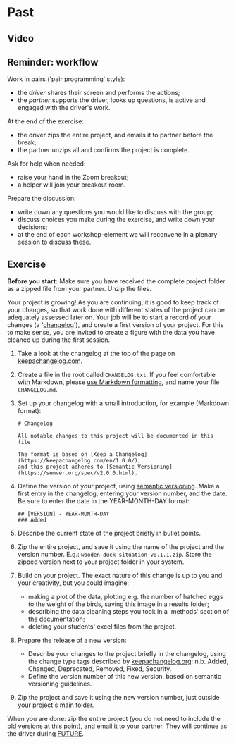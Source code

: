 # Past

## Video

<!--
Testing video embedding:
<iframe width="1280" height="720" src="https://www.youtube.com/embed/vgYS-F8opgE" frameborder="0" allow="accelerometer; autoplay; encrypted-media; gyroscope; picture-in-picture" allowfullscreen></iframe>

Testing video embedding 2:
<iframe width="560" height="315" src="https://www.youtube.com/embed/vgYS-F8opgE" title="YouTube video player" frameborder="0" allow="accelerometer; autoplay; clipboard-write; encrypted-media; gyroscope; picture-in-picture" allowfullscreen></iframe>
-->

## Reminder: workflow

Work in pairs ('pair programming' style):

- the *driver* shares their screen and performs the actions;
- the *partner* supports the driver, looks up questions, is active and engaged
    with the driver's work.

At the end of the exercise:

- the driver zips the entire project, and emails it to partner before the break;
- the partner unzips all and confirms the project is complete.

Ask for help when needed:

- raise your hand in the Zoom breakout;
- a helper will join your breakout room.

Prepare the discussion:

- write down any questions you would like to discuss with the group;
- discuss choices you make during the exercise, and write down your decisions;
- at the end of each workshop-element we will reconvene in a plenary session to
  discuss these.

## Exercise

**Before you start:** Make sure you have received the complete project folder as
a zipped file from your partner. Unzip the files.

Your project is growing! As you are continuing, it is good to keep track of your
changes, so that work done with different states of the project can be
adequately assessed later on. Your job will be to start a record of your changes
(a '[changelog](https://keepachangelog.com/en/1.0.0/)'), and create a first
version of your project. For this to make sense, you are invited to create a
figure with the data you have cleaned up during the first session.

1. Take a look at the changelog at the top of the page on
   [keepachangelog.com](https://keepachangelog.com/en/1.0.0/).
1. Create a file in the root called `CHANGELOG.txt`. If you feel comfortable
   with Markdown, please [use Markdown
   formatting](https://www.markdownguide.org/basic-syntax/), and name your file
   `CHANGELOG.md`.
1. Set up your changelog with a small introduction, for example (Markdown format):

    ```
    # Changelog

    All notable changes to this project will be documented in this file.

    The format is based on [Keep a Changelog](https://keepachangelog.com/en/1.0.0/),
    and this project adheres to [Semantic Versioning](https://semver.org/spec/v2.0.0.html).
    ```

1. Define the version of your project, using [semantic
   versioning](https://semver.org/spec/v2.0.0.html). Make a first entry in the
   changelog, entering your version number, and the date. Be sure to enter the
   date in the YEAR-MONTH-DAY format:

     ```
     ## [VERSION] - YEAR-MONTH-DAY
     ### Added
     ```

1. Describe the current state of the project briefly in bullet points.
1. Zip the entire project, and save it using the name of the project and the
   version number. E.g.: `wooden-duck-situation-v0.1.1.zip`. Store the zipped
   version next to your project folder in your system.
1. Build on your project. The exact nature of this change is up to you and your
   creativity, but you could imagine:
    * making a plot of the data, plotting e.g. the number of hatched eggs to the
      weight of the birds, saving this image in a results folder;
    * describing the data cleaning steps you took in a 'methods' section of the
      documentation;
    * deleting your students' excel files from the project.
1. Prepare the release of a new version:
    * Describe your changes to the project briefly in the changelog, using the
      change type tags described by
      [keepachangelog.org](https://keepachangelog.com/en/1.0.0/#how): n.b.
      Added, Changed, Deprecated, Removed, Fixed, Security.
    * Define the version number of this new version, based on semantic
      versioning guidelines.
1. Zip the project and save it using the new version number, just outside your
   project's main folder.

When you are done: zip the entire project (you do not need to include the old
versions at this point), and email it to your partner. They will continue as the
driver during [FUTURE](future.md).
